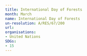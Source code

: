 ```yaml
---
title: International Day of Forests
month: March
name: International Day of Forests
un-resolution: A/RES/67/200
url: 
organisations:
- United Nations
SDGs:
- 15
---
```

